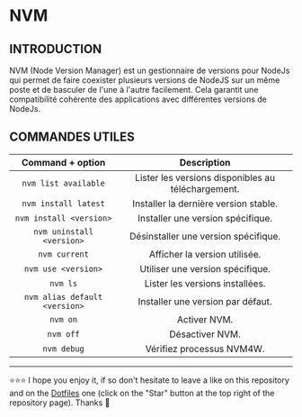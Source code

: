 # NVM

## INTRODUCTION
NVM (Node Version Manager) est un gestionnaire de versions pour NodeJs qui permet de faire coexister plusieurs versions de NodeJS sur un même poste et de basculer de l'une à l'autre facilement. Cela garantit une compatibilité cohérente des applications avec différentes versions de NodeJs.

## COMMANDES UTILES
| Command + option | Description |
| :--------------: | :---------: |
| `nvm list available` | Lister les versions disponibles au téléchargement. |
| `nvm install latest` | Installer la dernière version stable. |
| `nvm install <version>` | Installer une version spécifique. |
| `nvm uninstall <version>` | Désinstaller une version spécifique. |
| `nvm current` | Afficher la version utilisée. |
| `nvm use <version>` | Utiliser une version spécifique. |
| `nvm ls` | Lister les versions installées. |
| `nvm alias default <version>` | Installer une version par défaut. |
| `nvm on` | Activer NVM. |
| `nvm off` | Désactiver NVM. |
| `nvm debug` | Vérifiez processus NVM4W. |

***

⭐⭐⭐ I hope you enjoy it, if so don't hesitate to leave a like on this repository and on the [Dotfiles](https://github.com/EmmanuelLefevre/Dotfiles) one (click on the "Star" button at the top right of the repository page). Thanks 🤗
